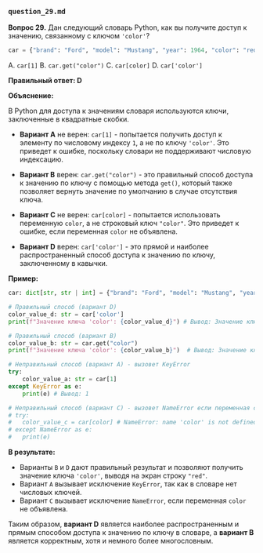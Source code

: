 ### `question_29.md`

**Вопрос 29.** Дан следующий словарь Python, как вы получите доступ к значению, связанному с ключом `'color'`?

```python
car = {"brand": "Ford", "model": "Mustang", "year": 1964, "color": "red"}
```

A. `car[1]`
B. `car.get("color")`
C. `car[color]`
D. `car['color']`

**Правильный ответ: D**

**Объяснение:**

В Python для доступа к значениям словаря используются ключи, заключенные в квадратные скобки.

*   **Вариант A** не верен: `car[1]` - попытается получить доступ к элементу по числовому индексу `1`, а не по ключу `'color'`. Это приведет к ошибке, поскольку словари не поддерживают числовую индексацию.

*   **Вариант B** верен: `car.get("color")` - это правильный способ доступа к значению по ключу с помощью метода `get()`, который также позволяет вернуть значение по умолчанию в случае отсутствия ключа.

*   **Вариант C** не верен: `car[color]` -  попытается использовать переменную `color`, а не строковый ключ `"color"`. Это приведет к ошибке, если переменная `color` не объявлена.

*   **Вариант D** верен:  `car['color']` -  это прямой и наиболее распространенный способ доступа к значению по ключу, заключенному в кавычки.

**Пример:**

```python
car: dict[str, str | int] = {"brand": "Ford", "model": "Mustang", "year": 1964, "color": "red"}

# Правильный способ (вариант D)
color_value_d: str = car['color']
print(f"Значение ключа 'color': {color_value_d}") # Вывод: Значение ключа 'color': red

# Правильный способ (вариант B)
color_value_b: str = car.get("color")
print(f"Значение ключа 'color': {color_value_b}")  # Вывод: Значение ключа 'color': red

# Неправильный способ (вариант A) - вызовет KeyError
try:
    color_value_a: str = car[1]
except KeyError as e:
    print(e) # Вывод: 1

# Неправильный способ (вариант C) - вызовет NameError если переменная color не объявлена
# try:
#   color_value_c = car[color] # NameError: name 'color' is not defined
# except NameError as e:
#   print(e)
```

**В результате:**

*  Варианты `B` и `D`  дают правильный результат и позволяют получить значение ключа `'color'`,  выводя на экран строку `"red"`.
*  Вариант `A` вызывает исключение `KeyError`, так как в словаре нет числовых ключей.
*  Вариант `C` вызывает исключение `NameError`, если переменная `color` не объявлена.

Таким образом, **вариант D** является наиболее распространенным и прямым способом доступа к значению по ключу в словаре, а **вариант B** является корректным, хотя и немного более многословным.
